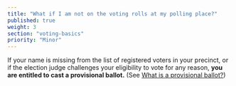 ```yaml
---
title: "What if I am not on the voting rolls at my polling place?"
published: true
weight: 3
section: "voting-basics"
priority: "Minor"
---
```

If your name is missing from the list of registered voters in your precinct, or if the election judge challenges your eligibility to vote for any reason, **you are entitled to cast a provisional ballot.** (See [What is a provisional ballot?](#menu-item-what-is-provisional-ballot))  
